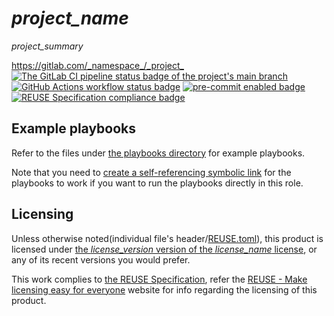 # _project_name_

_project_summary_

<https://gitlab.com/_namespace_/_project_>  
[![The GitLab CI pipeline status badge of the project's `main` branch](https://gitlab.com/_namespace_/_project_/badges/main/pipeline.svg?ignore_skipped=true "Click here to check out the comprehensive status of the GitLab CI pipelines")](https://gitlab.com/_namespace_/_project_/-/pipelines) [![GitHub Actions workflow status badge](https://github.com/_namespace_/_project_/actions/workflows/check-potential-problems.yml/badge.svg "GitHub Actions workflow status")](https://github.com/_namespace_/_project_/actions/workflows/check-potential-problems.yml) [![pre-commit enabled badge](https://img.shields.io/badge/pre--commit-enabled-brightgreen?logo=pre-commit&logoColor=white "This project uses pre-commit to check potential problems")](https://pre-commit.com/) [![REUSE Specification compliance badge](https://api.reuse.software/badge/gitlab.com/_namespace_/_project_ "This project complies to the REUSE specification to decrease software licensing costs")](https://api.reuse.software/info/gitlab.com/_namespace_/_project_)

<!--
## Requirements

The following prerequisites must be met in order for the role to properly function:

TBD

## Dependencies

The following Ansible resources needs to be installed in order for the role to properly function:

TBD

You can install them by running the following command in the role directory in a text terminal:

```bash
ansible-galaxy install -r requirements.yml
```

## Role Variables

You can customize the role's behaviors by setting the following role variables:

### _role name_

#### Data type

#### Default value

#### Example value
-->

## Example playbooks

Refer to the files under [the playbooks directory](playbooks/) for example playbooks.

Note that you need to [create a self-referencing symbolic link](playbooks/roles/#creating-the-namespace-name-pseudo-role) for the playbooks to work if you want to run the playbooks directly in this role.

<!--
## References

To be addressed.
-->

## Licensing

Unless otherwise noted(individual file's header/[REUSE.toml](REUSE.toml)), this product is licensed under [the _license_version_ version of the _license_name_ license](_license_url_), or any of its recent versions you would prefer.

This work complies to [the REUSE Specification](https://reuse.software/spec/), refer the [REUSE - Make licensing easy for everyone](https://reuse.software/) website for info regarding the licensing of this product.

